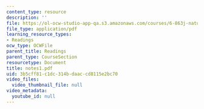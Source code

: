 ```yaml
---
content_type: resource
description: ''
file: https://ol-ocw-studio-app-qa.s3.amazonaws.com/courses/6-863j-natural-language-and-the-computer-representation-of-knowledge-spring-2003/3b5cff81c1dc314bdaaccd8115e2bc70_notes1.pdf
file_type: application/pdf
learning_resource_types:
- Readings
ocw_type: OCWFile
parent_title: Readings
parent_type: CourseSection
resourcetype: Document
title: notes1.pdf
uid: 3b5cff81-c1dc-314b-daac-cd8115e2bc70
video_files:
  video_thumbnail_file: null
video_metadata:
  youtube_id: null
---
```

